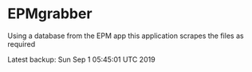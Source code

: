 # EPMgrabber
Using a database from the EPM app this application scrapes the files as required


Latest backup: Sun Sep 1 05:45:01 UTC 2019
